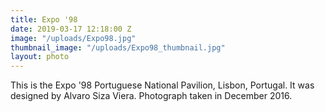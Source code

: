 ```yaml
---
title: Expo '98
date: 2019-03-17 12:18:00 Z
image: "/uploads/Expo98.jpg"
thumbnail_image: "/uploads/Expo98_thumbnail.jpg"
layout: photo
---
```


This is the Expo '98 Portuguese National Pavilion, Lisbon, Portugal. It was designed by Alvaro Siza Viera. Photograph taken in December 2016.